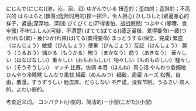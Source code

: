 にじんで(にじむ)(渗，沁，洇，润)
ゆがんでいる  扭歪的；歪曲的；歪斜的；不高兴的
はらはらと(飘落;(危险时用的)捏一把汗，令人担心)
ひしひしと(紧逼身心的样子，紧逼;深深地、深刻)
びくびくと(吓得害怕、战战兢兢)
つぶやく(嘟囔、发牢骚)
不审(ふしん)(可疑、不清楚)
ばてて(ばてる)(疲乏至极、累得要命)ー疲(つか)れる(累)・疲(つか)れ果(は)てる(累得要命)
まっとうする(保全、完成)
繁盛（はんじょう）敏捷（びんしょう）便乗（びんじょう）反証（はんしょう）
潤う（うるおう）儲かる（もうかる）賄う（まかなう）商う（あきなう）
華々しい（はなばなしい）重々しい（おもおもしい）物々しい（ものものしい）騒々しい（そうぞうしい）
マッチ 比赛，协调
本音（ほんね）真心话
やんわり委婉地
ひんやり冷飕飕
しんなり柔软
綿密（めんみつ）细致，周密
ルーズ 松懈，自由，散漫。ずうずうしい 脸皮厚。だらしない 不严谨，没有节制。うるさい 烦人的。よわい弱的。



考查近义词。
コンパクト(小型的、简洁的)ー小型(こがた)(小型)
